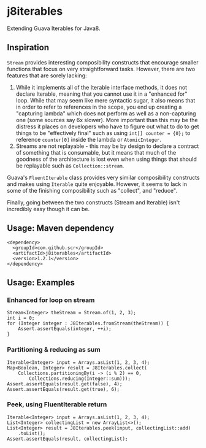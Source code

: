 # j8iterables
Extending Guava Iterables for Java8.

## Inspiration
`Stream` provides interesting composibility constructs that encourage smaller functions that focus on very straightforward tasks.  However, there are two features that are sorely lacking:

1. While it implements all of the Iterable interface methods, it does not declare Iterable, meaning that you cannot use it in a "enhanced for" loop.  While that may seem like mere syntactic sugar, it also means that in order to refer to references in the scope, you end up creating a "capturing lambda" which does not perform as well as a non-capturing one (some sources say 6x slower).  More important than this may be the distress it places on developers who have to figure out what to do to get things to be "effectively final" such as using `int[] counter = {0};` to reference `counter[0]` inside the lambda or `AtomicInteger`.
2. Streams are not replayable - this may be by design to declare a contract of something that is consumable, but it means that much of the goodness of the architecture is lost even when using things that should be replayable such as `Collection::stream`.

Guava's `FluentIterable` class provides very similar composibility constructs and makes using `Iterable` quite enjoyable.  However, it seems to lack in some of the finishing composibility such as "collect", and "reduce".

Finally, going between the two constructs (Stream and Iterable) isn't incredibly easy though it can be.

## Usage: Maven dependency
```
<dependency>
  <groupId>com.github.scr</groupId>
  <artifactId>j8iterables</artifactId>
  <version>1.2.1</version>
</dependency>
```

## Usage: Examples

### Enhanced for loop on stream
```
Stream<Integer> theStream = Stream.of(1, 2, 3);
int i = 0;
for (Integer integer : J8Iterables.fromStream(theStream)) {
    Assert.assertEquals(integer, ++i);
}
```

### Partitioning & reducing as sum
```
Iterable<Integer> input = Arrays.asList(1, 2, 3, 4);
Map<Boolean, Integer> result = J8Iterables.collect(
    Collections.partitioningBy(i -> (i % 2) == 0, 
        Collections.reducing(Integer::sum)));
Assert.assertEquals(result.get(false), 4);
Assert.assertEquals(result.get(true), 6);
```

### Peek, using FluentIterable return
```
Iterable<Integer> input = Arrays.asList(1, 2, 3, 4);
List<Integer> collectingList = new ArrayList<>();
List<Integer> result = J8Iterables.peek(input, collectingList::add)
    .toList();
Assert.assertEquals(result, collectingList);
```
